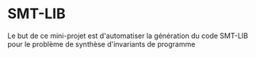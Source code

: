 # SMT-LIB
Le but de ce mini-projet est d'automatiser la génération du code SMT-LIB pour le problème de synthèse d'invariants de programme
